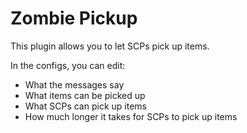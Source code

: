 # Zombie Pickup
This plugin allows you to let SCPs pick up items.

In the configs, you can edit:
- What the messages say
- What items can be picked up
- What SCPs can pick up items
- How much longer it takes for SCPs to pick up items